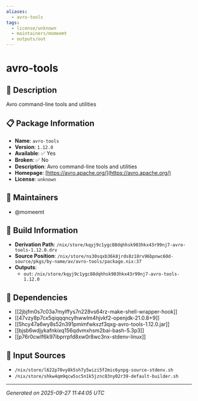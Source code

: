 ```yaml
---
aliases:
  - avro-tools
tags:
  - license/unknown
  - maintainers/momeemt
  - outputs/out
---
```


# avro-tools

## 📝 Description

Avro command-line tools and utilities

## 📋 Package Information

- **Name**: `avro-tools`
- **Version**: `1.12.0`
- **Available**: ✅ Yes
- **Broken**: ✅ No
- **Description**: Avro command-line tools and utilities
- **Homepage**: [https://avro.apache.org/](https://avro.apache.org/)
- **License**: `unknown`
## 👥 Maintainers

- @momeemt


## 🔧 Build Information

- **Derivation Path**: `/nix/store/kqyj9c1ygc88dqhhsk903hkx43r99nj7-avro-tools-1.12.0.drv`
- **Source Position**: `/nix/store/ns30sqxb36k8jrds8z18rv96bpnwc60d-source/pkgs/by-name/av/avro-tools/package.nix:37`
- **Outputs**:
  - `out`:  `/nix/store/kqyj9c1ygc88dqhhsk903hkx43r99nj7-avro-tools-1.12.0`

## 🔗 Dependencies

- [[2jbjfm0s7c03a7mylffys7n228vs64rz-make-shell-wrapper-hook]]
- [[47vzy8p7cx5qiqqqncylhwwlm4hjvkf2-openjdk-21.0.8+9]]
- [[5hcy47a6wy8s52n391pmimfwkxzf3qxg-avro-tools-1.12.0.jar]]
- [[bjsb6wdjykafnkixq156qdvmxhsm2bai-bash-5.3p3]]
- [[p76r0cwlf6k97ibprrpfd8xw0r8wc3nx-stdenv-linux]]

## 📁 Input Sources

- `/nix/store/l622p70vy8k5sh7y5wizi5f2mic6ynpg-source-stdenv.sh`
- `/nix/store/shkw4qm9qcw5sc5n1k5jznc83ny02r39-default-builder.sh`

---
*Generated on 2025-09-27 11:44:05 UTC*
